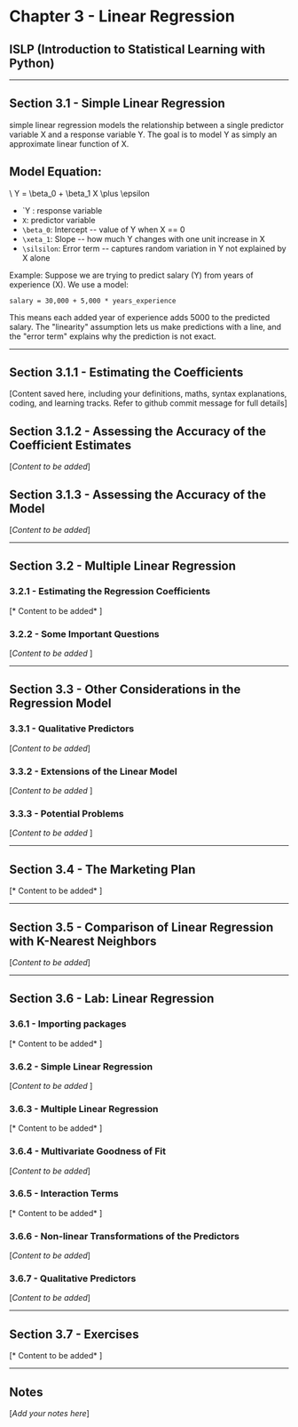 # Chapter 3 - Linear Regression

## ISLP (Introduction to Statistical Learning with Python)

----

## Section 3.1 - Simple Linear Regression

simple linear regression models the relationship between a single predictor variable X
and a response variable Y. The goal is to model Y as simply an approximate linear function of X.

## Model Equation:
\ Y = \beta_0 + \beta_1 X \plus \epsilon

- `Y : response variable
- `X`: predictor variable
- `\beta_0`: Intercept -- value of Y when X == 0
- `\xeta_1`: Slope -- how much Y changes with one unit increase in X
- `\silsilon`: Error term -- captures random variation in Y not explained by X alone

Example: Suppose we are trying to predict salary (Y)
from years of experience (X). We use a model:

    salary = 30,000 + 5,000 * years_experience

This means each added year of experience adds $5000$ to the predicted salary. The "linearity" assumption lets us make predictions with a line, and the "error term" explains why the prediction is not exact.

---

## Section 3.1.1 - Estimating the Coefficients

[Content saved here, including your definitions, maths, syntax explanations, coding, and learning tracks. Refer to github commit message for full details]

## Section 3.1.2 - Assessing the Accuracy of the Coefficient Estimates
[*Content to be added*]

## Section 3.1.3 - Assessing the Accuracy of the Model
[*Content to be added*]

----

## Section 3.2 - Multiple Linear Regression

### 3.2.1 - Estimating the Regression Coefficients
[* Content to be added* ]

### 3.2.2 - Some Important Questions
[*Content to be added* ]

----

## Section 3.3 - Other Considerations in the Regression Model

### 3.3.1 - Qualitative Predictors
[*Content to be added*]

### 3.3.2 - Extensions of the Linear Model
[*Content to be added* ]

### 3.3.3 - Potential Problems
[*Content to be added* ]

----

## Section 3.4 - The Marketing Plan
[* Content to be added* ]

----

## Section 3.5 - Comparison of Linear Regression with K-Nearest Neighbors
[*Content to be added*]

----

## Section 3.6 - Lab: Linear Regression

### 3.6.1 - Importing packages
[* Content to be added* ]

### 3.6.2 - Simple Linear Regression
[*Content to be added* ]

### 3.6.3 - Multiple Linear Regression
[* Content to be added* ]

### 3.6.4 - Multivariate Goodness of Fit
[*Content to be added*]

### 3.6.5 - Interaction Terms
[* Content to be added* ]

### 3.6.6 - Non-linear Transformations of the Predictors
[*Content to be added*]

### 3.6.7 - Qualitative Predictors
[*Content to be added*]

---

## Section 3.7 - Exercises
[* Content to be added* ]

----

## Notes
[*Add your notes here*]
